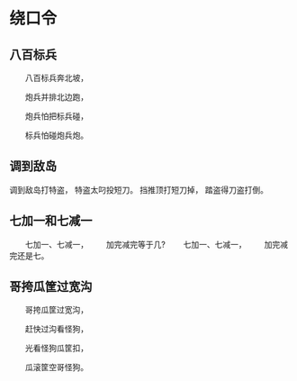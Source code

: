 # 绕口令 #

## 八百标兵 ##

　　八百标兵奔北坡，

　　炮兵并排北边跑，

　　炮兵怕把标兵碰，

　　标兵怕碰炮兵炮。

## 调到敌岛 ##

调到敌岛打特盗，
特盗太叼投短刀。
挡推顶打短刀掉，
踏盗得刀盗打倒。

## 七加一和七减一 ##

　　七加一、七减一， 　　加完减完等于几? 　　七加一、七减一， 　　加完减完还是七。 

## 哥挎瓜筐过宽沟 ##

　　哥挎瓜筐过宽沟，

　　赶快过沟看怪狗，

　　光看怪狗瓜筐扣，

　　瓜滚筐空哥怪狗。

